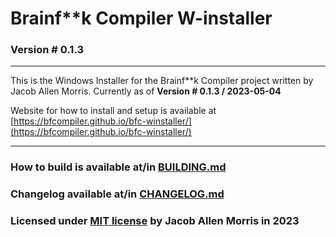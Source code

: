 # Brainf\*\*k Compiler W-installer
### Version # 0.1.3

---

This is the Windows Installer for the Brainf\*\*k Compiler project written by Jacob Allen Morris.
Currently as of **Version # 0.1.3 / 2023-05-04**

Website for how to install and setup is available at [https://bfcompiler.github.io/bfc-winstaller/](https://bfcompiler.github.io/bfc-winstaller/)

---

### How to build is available at/in [BUILDING.md](internals/BUILDING)

### Changelog available at/in [CHANGELOG.md](internals/CHANGELOG)
### Licensed under [MIT license](internals/LICENSE) by Jacob Allen Morris in 2023